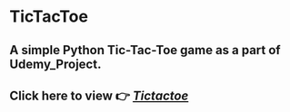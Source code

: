 # TicTacToe
## A simple Python Tic-Tac-Toe game as a part of  Udemy_Project.
## Click here to view 👉  [*Tictactoe*]()
